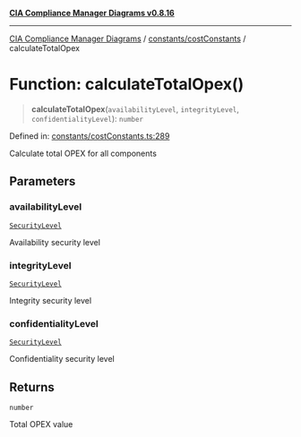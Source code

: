 [**CIA Compliance Manager Diagrams v0.8.16**](../../../README.md)

***

[CIA Compliance Manager Diagrams](../../../modules.md) / [constants/costConstants](../README.md) / calculateTotalOpex

# Function: calculateTotalOpex()

> **calculateTotalOpex**(`availabilityLevel`, `integrityLevel`, `confidentialityLevel`): `number`

Defined in: [constants/costConstants.ts:289](https://github.com/Hack23/cia-compliance-manager/blob/96f4020424aba8c55d4fe94eddf596babc070968/src/constants/costConstants.ts#L289)

Calculate total OPEX for all components

## Parameters

### availabilityLevel

[`SecurityLevel`](../../../types/cia/type-aliases/SecurityLevel.md)

Availability security level

### integrityLevel

[`SecurityLevel`](../../../types/cia/type-aliases/SecurityLevel.md)

Integrity security level

### confidentialityLevel

[`SecurityLevel`](../../../types/cia/type-aliases/SecurityLevel.md)

Confidentiality security level

## Returns

`number`

Total OPEX value
